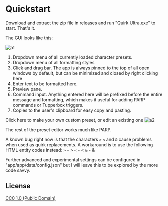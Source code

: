# Quickstart

Download and extract the zip file in releases and run "Quirk Ultra.exe" to start. That's it.

The GUI looks like this:

![a1](https://github.com/user-attachments/assets/3407212a-f339-4cec-aec1-b27d53bd200b)

1. Dropdown menu of all currently loaded character presets.
2. Dropdown menu of all formatting styles
3. Click and drag bar. The app is always pinned to the top of all open windows by default, but can be minimized and closed by right clicking here
4. Enter text to be formatted here.
5. Preview pane.
6. Command input. Anything entered here will be prefixed before the entire message and formatting, which makes it useful for adding PARP commands or Tupperbox triggers.
7. Copies to the user's clipboard for easy copy and pasting.

Click here to make your own custom preset, or edit an existing one
![a2](https://github.com/user-attachments/assets/1e3a289b-e1c0-4d4c-a774-dfb33a6bb2ae)

The rest of the preset editor works much like PARP.

A known bug right now is that the characters `>` `<` and `&` cause problems when used as quirk replacements. A workaround is to use the following HTML entity codes instead:
`>` - &gt;
`<` - &lt;
`&` - &amp;

Further advanced and experimental settings can be configured in "app/app/data/config.json" but I will leave this to be explored by the more code savvy.

## License

[CC0 1.0 (Public Domain)](LICENSE.md)

